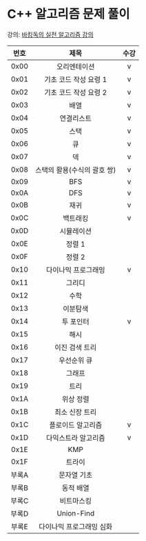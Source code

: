 # C++ 알고리즘 문제 풀이

강의: [바킹독의 실전 알고리즘 강의](https://www.youtube.com/playlist?list=PLtqbFd2VIQv4O6D6l9HcD732hdrnYb6CY)

| 번호  |            제목             | 수강 |
| :---: | :-------------------------: | :--: |
| 0x00  |        오리엔테이션         |  v   |
| 0x01  |    기초 코드 작성 요령 1    |  v   |
| 0x02  |    기초 코드 작성 요령 2    |  v   |
| 0x03  |            배열             |  v   |
| 0x04  |         연결리스트          |  v   |
| 0x05  |            스택             |  v   |
| 0x06  |             큐              |  v   |
| 0x07  |             덱              |  v   |
| 0x08  | 스택의 활용(수식의 괄호 쌍) |  v   |
| 0x09  |             BFS             |  v   |
| 0x0A  |             DFS             |  v   |
| 0x0B  |            재귀             |  v   |
| 0x0C  |          백트래킹           |  v   |
| 0x0D  |         시뮬레이션          |      |
| 0x0E  |           정렬 1            |      |
| 0x0F  |           정렬 2            |      |
| 0x10  |     다이나믹 프로그래밍     |  v   |
| 0x11  |           그리디            |      |
| 0x12  |            수학             |      |
| 0x13  |          이분탐색           |      |
| 0x14  |          투 포인터          |  v   |
| 0x15  |            해시             |      |
| 0x16  |       이진 검색 트리        |      |
| 0x17  |         우선순위 큐         |      |
| 0x18  |           그래프            |      |
| 0x19  |            트리             |      |
| 0x1A  |          위상 정렬          |      |
| 0x1B  |       최소 신장 트리        |      |
| 0x1C  |      플로이드 알고리즘      |  v   |
| 0x1D  |     다익스트라 알고리즘     |  v   |
| 0x1E  |             KMP             |      |
| 0x1F  |           트라이            |      |
| 부록A |         문자열 기초         |      |
| 부록B |          동적 배열          |      |
| 부록C |         비트마스킹          |      |
| 부록D |         Union-Find          |      |
| 부록E |  다이나믹 프로그래밍 심화   |      |
